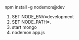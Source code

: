 npm install -g nodemon@dev

1) SET NODE_ENV=development
2) SET NODE_PATH=.
3) start mongo
4) nodemon app.js
